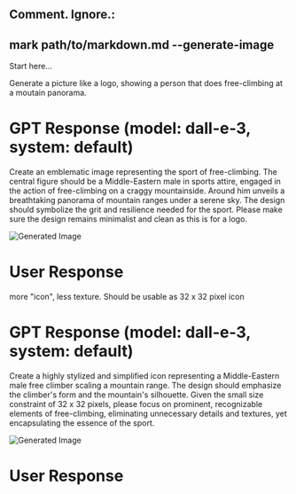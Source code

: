 
Comment. Ignore.:
---
mark path/to/markdown.md --generate-image
---

Start here...

Generate a picture like a logo, showing a person that does free-climbing at a moutain panorama.
# GPT Response (model: dall-e-3, system: default)
Create an emblematic image representing the sport of free-climbing. The central figure should be a Middle-Eastern male in sports attire, engaged in the action of free-climbing on a craggy mountainside. Around him unveils a breathtaking panorama of mountain ranges under a serene sky. The design should symbolize the grit and resilience needed for the sport. Please make sure the design remains minimalist and clean as this is for a logo.

![Generated Image](https://oaidalleapiprodscus.blob.core.windows.net/private/org-ItSnvWJ2Chsz7n5HSiqfcJ6h/user-b2OipQDnVVljlE2r0nNc8xW0/img-wGBbZIxTqtfF1xOVXa6uGv2U.png?st=2024-07-12T09%3A40%3A59Z&se=2024-07-12T11%3A40%3A59Z&sp=r&sv=2023-11-03&sr=b&rscd=inline&rsct=image/png&skoid=6aaadede-4fb3-4698-a8f6-684d7786b067&sktid=a48cca56-e6da-484e-a814-9c849652bcb3&skt=2024-07-11T23%3A17%3A07Z&ske=2024-07-12T23%3A17%3A07Z&sks=b&skv=2023-11-03&sig=LMmeRKO0RQEFwIjQU/gsZ5yWCdur2bJ4gd1/w9tqfjs%3D)

# User Response
more "icon", less texture. Should be usable as 32 x 32 pixel icon

# GPT Response (model: dall-e-3, system: default)
Create a highly stylized and simplified icon representing a Middle-Eastern male free climber scaling a mountain range. The design should emphasize the climber's form and the mountain's silhouette. Given the small size constraint of 32 x 32 pixels, please focus on prominent, recognizable elements of free-climbing, eliminating unnecessary details and textures, yet encapsulating the essence of the sport.

![Generated Image](https://oaidalleapiprodscus.blob.core.windows.net/private/org-ItSnvWJ2Chsz7n5HSiqfcJ6h/user-b2OipQDnVVljlE2r0nNc8xW0/img-Bx1aXqQia9W4zI0mSHECsh8Y.png?st=2024-07-12T09%3A43%3A28Z&se=2024-07-12T11%3A43%3A28Z&sp=r&sv=2023-11-03&sr=b&rscd=inline&rsct=image/png&skoid=6aaadede-4fb3-4698-a8f6-684d7786b067&sktid=a48cca56-e6da-484e-a814-9c849652bcb3&skt=2024-07-11T23%3A28%3A29Z&ske=2024-07-12T23%3A28%3A29Z&sks=b&skv=2023-11-03&sig=c1ndEOrJZFaH5/1Ta3gF4LT4v0O6Xmya0/YCNNzXBFw%3D)

# User Response

